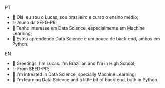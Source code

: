 PT
- 👋 Olá, eu sou o Lucas, sou brasileiro e curso o ensino médio;
- ✨ Aluno da SEED-PR;
- 👀 Tenho interesse em Data Science, especialmente em Machine Learning;
- 🌱 Estou aprendendo Data Science e um pouco de back-end, ambos em Python.

EN
- 👋 Greetings, I'm Lucas. I'm Brazilian and I'm in High School;
- ✨ From SEED-PR;
- 👀 I'm intrested in Data Science, specially Machine Learning;
- 🌱 I'm learning Data Science and a little bit of back-end, both in Python.

<!---
LucasMacielFer/LucasMacielFer is a ✨ special ✨ repository because its `README.md` (this file) appears on your GitHub profile.
You can click the Preview link to take a look at your changes.
--->
